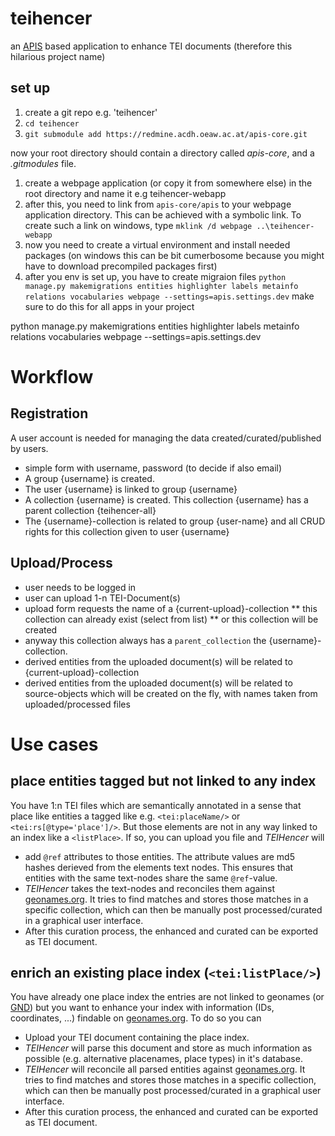# teihencer

an [APIS](https://apis.acdh.oeaw.ac.at) based application to enhance TEI documents (therefore this hilarious project name)

## set up

1. create a git repo e.g. 'teihencer'
2. `cd teihencer`
3. `git submodule add https://redmine.acdh.oeaw.ac.at/apis-core.git`

now your root directory should contain a directory called *apis-core*, and a *.gitmodules* file.

1. create a webpage application (or copy it from somewhere else) in the root directory and name it e.g teihencer-webapp
2. after this, you need to link from `apis-core/apis` to your webpage application directory. This can be achieved with a symbolic link. To create such a link on windows, type `mklink /d webpage ..\teihencer-webapp`
3. now you need to create a virtual environment and install needed packages (on windows this can be bit cumerbosome because you might have to download precompiled packages first)
4. after you env is set up, you have to create migraion files `python manage.py makemigrations entities highlighter labels metainfo relations vocabularies webpage --settings=apis.settings.dev` make sure to do this for all apps in your project


python manage.py makemigrations entities highlighter labels metainfo relations vocabularies webpage --settings=apis.settings.dev


# Workflow

## Registration

A user account is needed for managing the data created/curated/published by users.

* simple form with username, password (to decide if also email)
* A group {username} is created.
* The user {username} is linked to group {username}
* A collection {username} is created. This collection {username} has a parent collection {teihencer-all}
* The {username}-collection is related to group {user-name} and all CRUD rights for this collection given to user {username}

## Upload/Process

* user needs to be logged in
* user can upload 1-n TEI-Document(s)
* upload form requests the name of a {current-upload}-collection
** this collection can already exist (select from list)
** or this collection will be created
* anyway this collection always has a `parent_collection` the {username}-collection.
* derived entities from the uploaded document(s) will be related to {current-upload}-collection
* derived entities from the uploaded document(s) will be related to source-objects which will be created on the fly, with names taken from uploaded/processed files

# Use cases

## place entities tagged but not linked to any index

You have 1:n TEI files which are semantically annotated in a sense that place like entities a tagged like e.g. `<tei:placeName/>` or `<tei:rs[@type='place']/>`. But those elements are not in any way linked to an index like a `<listPlace>`. If so, you can upload you file and *TEIHencer* will

* add `@ref` attributes to those entities. The attribute values are md5 hashes derieved from the elements text nodes. This ensures that entities with the same text-nodes share the same `@ref`-value.
* *TEIHencer* takes the text-nodes and reconciles them against [geonames.org](http://www.geonames.org/). It tries to find matches and stores those matches in a specific collection, which can then be manually post processed/curated in a graphical user interface.
* After this curation process, the enhanced and curated can be exported as TEI document.

## enrich an existing place index (`<tei:listPlace/>`)

You have already one place index the entries are not linked to geonames (or [GND](https://portal.dnb.de)) but you want to enhance your index with information (IDs, coordinates, ...) findable on [geonames.org](http://www.geonames.org/).
To do so you can

* Upload your TEI document containing the place index.
* *TEIHencer* will parse this document and store as much information as possible (e.g. alternative placenames, place types) in it's database.
* *TEIHencer* will reconcile all parsed entities against [geonames.org](http://www.geonames.org/). It tries to find matches and stores those matches in a specific collection, which can then be manually post processed/curated in a graphical user interface.
* After this curation process, the enhanced and curated can be exported as TEI document.
